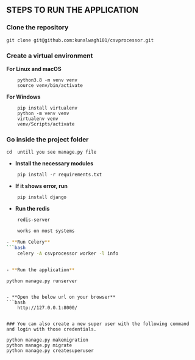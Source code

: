 

## STEPS TO RUN THE APPLICATION

### Clone the repository

    git clone git@github.com:kunalwagh101/csvprocessor.git

### Create a virtual environment

**For Linux and macOS**
```
    python3.8 -m venv venv
    source venv/bin/activate
```

**For Windows**
```
    pip install virtualenv
    python -m venv venv
    virtualenv venv
    venv/Scripts/activate
```

### Go inside the project folder

    cd  untill you see manage.py file 

- **Install the necessary modules**

```
    pip install -r requirements.txt
```
    
    

- **If it shows error, run**
```
    pip install django
```

- **Run the redis**
``` bash
    redis-server

    works on most systems

- **Run Celery**
```bash
    celery -A csvprocessor worker -l info


- **Run the application**
```
    python manage.py runserver
```

- **Open the below url on your browser**
```bash 
    http://127.0.0.1:8000/


### You can also create a new super user with the following command and login with those credentials.
```
    python manage.py makemigration
    python manage.py migrate
    python manage.py createsuperuser
```
    
